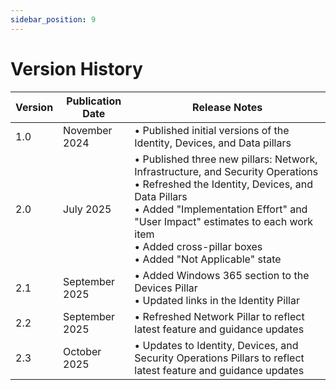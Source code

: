 ```yaml
---
sidebar_position: 9
---
```


# Version History

|Version|Publication Date|Release Notes|
|---|---|---|
|1.0| November 2024| • Published initial versions of the Identity, Devices, and Data pillars|
|2.0| July 2025| • Published three new pillars: Network, Infrastructure, and Security Operations <br/> • Refreshed the Identity, Devices, and Data Pillars <br/> • Added "Implementation Effort" and "User Impact" estimates to each work item <br/> • Added cross-pillar boxes <br/> • Added "Not Applicable" state |
|2.1| September 2025| • Added Windows 365 section to the Devices Pillar <br/> • Updated links in the Identity Pillar |
|2.2| September 2025| • Refreshed Network Pillar to reflect latest feature and guidance updates |
|2.3| October 2025| • Updates to Identity, Devices, and Security Operations Pillars to reflect latest feature and guidance updates |